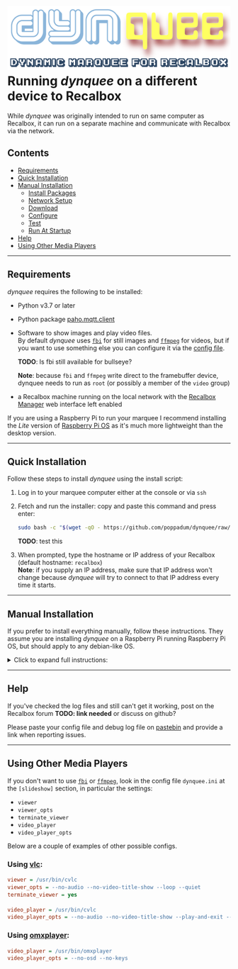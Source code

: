 ![dynquee: dynamic marquee for Recalbox][project-image]  
Running *dynquee* on a different device to Recalbox
===

While *dynquee* was originally intended to run on same computer as Recalbox, it can run on a separate machine and communicate with Recalbox via the network.


## Contents
- [Requirements](#requirements)
- [Quick Installation](#quick-installation)
- [Manual Installation](#manual-installation)
    - [Install Packages](#install-packages)
    - [Network Setup](#network-setup)
    - [Download](#download)
    - [Configure](#configure)
    - [Test](#test)
    - [Run At Startup](#run-at-startup)
- [Help](#help)
- [Using Other Media Players](#using-other-media-players)

---


## Requirements
*dynquee* requires the following to be installed:

- Python v3.7 or later

- Python package [paho.mqtt.client][py-paho-mqtt]

- Software to show images and play video files. \
    By default *dynquee* uses [`fbi`][fbi] for still images and [`ffmpeg`][ffmpeg] for videos, but if you want to use something else you can configure it via the [config file](#configure).

    **TODO**: Is fbi still available for bullseye? 

    **Note**: because `fbi` and `ffmpeg` write direct to the framebuffer device, dynquee needs to run as `root` (or possibly a member of the `video` group)

- a Recalbox machine running on the local network with the [Recalbox Manager][recalbox-manager] web interface left enabled

If you are using a Raspberry Pi to run your marquee I recommend installing the *Lite* version of [Raspberry Pi OS][raspi-os] as it's much more lightweight than the desktop version.

---

## Quick Installation

Follow these steps to install *dynquee* using the install script:

1. Log in to your marquee computer either at the console or via `ssh`

1. Fetch and run the installer: copy and paste this command and press enter:
    ```sh
    sudo bash -c "$(wget -qO - https://github.com/poppadum/dynquee/raw/main/install/install-remote.sh)"
    ```
    
    **TODO**: test this

1. When prompted, type the hostname or IP address of your Recalbox (default hostname: `recalbox`)  
    **Note**: if you supply an IP address, make sure that IP address won't change
    because *dynquee* will try to connect to that IP address every time it starts.

---

## Manual Installation
If you prefer to install everything manually, follow these instructions. 
They assume you are installing *dynquee* on a Raspberry Pi running Raspberry Pi OS, but should apply to any debian-like OS.

<details>
<summary>Click to expand full instructions:</summary>

### Install Packages
Install the required packages with:  
```sh
sudo apt install python3 python3-paho-mqtt fbi ffmpeg
```

### Network Setup
1. Make sure the marquee computer is connected to the same local network as Recalbox

1. Optional: give Recalbox a static IP, either by [editing the Recalbox config file][recalbox-static-ip] or adding a reservation in your DHCP server

1. Test connectivity by pinging Recalbox by hostname or IP address from your marquee machine:  
    ```sh
    $ ping -c 5 recalbox
    PING recalbox (10.0.0.70) 56(84) bytes of data.
    64 bytes from recalbox (10.0.0.70): icmp_seq=1 ttl=64 time=5.93 ms
    64 bytes from recalbox (10.0.0.70): icmp_seq=2 ttl=64 time=6.35 ms
    64 bytes from recalbox (10.0.0.70): icmp_seq=3 ttl=64 time=5.43 ms
    64 bytes from recalbox (10.0.0.70): icmp_seq=4 ttl=64 time=5.55 ms
    64 bytes from recalbox (10.0.0.70): icmp_seq=5 ttl=64 time=6.81 ms

    --- recalbox ping statistics ---
    5 packets transmitted, 5 received, 0% packet loss, time 9ms
    rtt min/avg/max/mdev = 5.426/6.011/6.808/0.520 ms

    ```
    If ping fails to get a reply, double-check the hostname / IP address of your Recalbox and that it's connected to your local network.

    Once ping is working, make a note of the hostname or IP address of your Recalbox.


### Download
1. Decide where to locate *dynquee*: the default is `/opt/dynquee`

1. Create the directory:  
    ```
    sudo mkdir -p /opt/dynquee
    ```

1. Change to that directory:  
    ```
    cd /opt/dynquee
    ```

1. Download the *dynquee* release and unzip it:  
     ```sh
     sudo wget https://github.com/poppadum/dynquee/releases/latest/download/dynquee.zip
     sudo unzip dynquee.zip
     ```


### Configure

1. Copy the config file for remote running:
    ```sh
    sudo cp install/dynquee-remote.ini ./dynquee.ini
    ```


1. Optional: make the `media/` directory world-writeable so you can copy files to it without `sudo`:  
    ```sh
    chmod -R a+w ./media/
    ```


1. Edit the config file `dynquee.ini` as follows:

    - in the `[global]` section, change `dynquee_path` if you installed dynquee somewhere other than `/opt/dynquee`

    - in the `[recalbox]` section, change `host` to the hostname or IP address of your Recalbox you noted earlier


### Test
Try running the command `sudo ./dynquee.py`. If all goes well, you should see the startup image on your marquee display. Check that it responds to Recalbox actions by selecting a game system: the marquee should change to the logo or console image of that system.

Press Ctrl+C to stop the program.

If it doesn't work as expected, check the log files in the `logs/` directory:  
- `logs/dynquee.log` contains the summary log
- `logs/dynquee.debug.log` contains the full debug log

If you've checked the logs and still can't see what's wrong, see the [help section](#help).


### Run At Startup

There are various ways to get dynquee to run when the machine starts. \
Recent releases of Raspberry Pi OS use [systemd][systemd] so that's what I recommend.

1. Copy the `systemd` unit file to the systemd directory, and enable it:
    ```sh
    sudo cp install/dynquee.service /etc/systemd/system/
    ```

1. If you installed *dynquee* somewhere other than `/opt/dynquee`, edit the file
   `/etc/systemd/system/dynquee.service` and update the `WorkingDirectory` and `ExecStart` lines.

1. Enable the service:
    ```sh
    sudo systemctl daemon-reload
    sudo systemctl enable dynquee.service
    ```

1. Start the service: 
    ```sh
    sudo systemctl start dynquee.service
    ```

If you don't want to use `systemd`, you could add the startup command to `root`'s crontab e.g.  
`@reboot /opt/dynquee/dynquee.py`  
or  add it to `/etc/rc.local`

To test, reboot your marquee machine and check that *dynquee* starts automatically.

</details>

---


## Help
If you've checked the log files and still can't get it working,
post on the Recalbox forum **TODO: link needed** or discuss on github?

Please paste your config file and debug log file on [pastebin][pastebin] and provide a link when reporting issues.

---


## Using Other Media Players
If you don't want to use [`fbi`][fbi] or [`ffmpeg`][ffmpeg], look in the config file `dynquee.ini` at the `[slideshow]` section, in particular the settings:  
- `viewer`
- `viewer_opts`
- `terminate_viewer`
- `video_player`
- `video_player_opts`

Below are a couple of examples of other possible configs.

### Using [vlc][vlc]:
```ini
viewer = /usr/bin/cvlc
viewer_opts = --no-audio --no-video-title-show --loop --quiet
terminate_viewer = yes

video_player = /usr/bin/cvlc
video_player_opts = --no-audio --no-video-title-show --play-and-exit --quiet

```

### Using [omxplayer][omxplayer]:
```ini
video_player = /usr/bin/omxplayer
video_player_opts = --no-osd --no-keys
```


<!-- LINKS & IMAGES -->
<!-- https://www.markdownguide.org/basic-syntax/#reference-style-links -->
[fbi]: https://git.kraxel.org/cgit/fbida/
[ffmpeg]: https://ffmpeg.org
[omxplayer]: https://github.com/popcornmix/omxplayer/blob/master/README.md
[pastebin]: https://pastebin.com/
[project-image]: ../dynquee.png
[py-paho-mqtt]: https://pypi.org/project/paho-mqtt/
[raspi-os]: https://www.raspberrypi.com/software/
[recalbox-manager]: https://wiki.recalbox.com/en/tutorials/system/access/recalbox-manager-web-interface
[recalbox-static-ip]: https://wiki.recalbox.com/en/tutorials/network/ip/static-manual-ip
[systemd]: https://systemd.io/
[vlc]: https://www.videolan.org/vlc/
